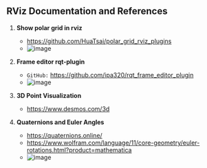 ## RViz Documentation and References

1. **Show polar grid in rviz**
    * https://github.com/HuaTsai/polar_grid_rviz_plugins
    * ![image](https://github.com/user-attachments/assets/038dbea8-23a8-4fff-a03e-9c3991995a33)
      
2. **Frame editor rqt-plugin**
   - `GitHub:` https://github.com/ipa320/rqt_frame_editor_plugin
    * ![image](https://github.com/user-attachments/assets/de19af86-65a9-477a-be4e-5ea4992c754e)

3. **3D Point Visualization**
   - https://www.desmos.com/3d
   

4. **Quaternions and Euler Angles** 
    * https://quaternions.online/
    * https://www.wolfram.com/language/11/core-geometry/euler-rotations.html?product=mathematica
    * ![image](https://github.com/user-attachments/assets/fc1bbf96-6f10-41ea-a622-1f1a29cce2c1)

